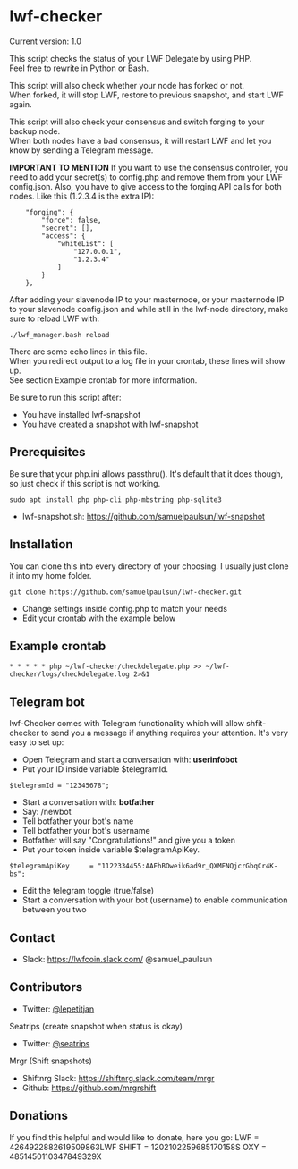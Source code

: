 # lwf-checker
Current version: 1.0

This script checks the status of your LWF Delegate by using PHP.<br>
Feel free to rewrite in Python or Bash. 
 
This script will also check whether your node has forked or not.<br>
When forked, it will stop LWF, restore to previous snapshot, and start LWF again.
  
This script will also check your consensus and switch forging to your backup node.<br>
When both nodes have a bad consensus, it will restart LWF and let you know by sending a Telegram message.

<b>IMPORTANT TO MENTION</b>
If you want to use the consensus controller, you need to add your secret(s) to config.php and remove them from your LWF config.json.
Also, you have to give access to the forging API calls for both nodes. Like this (1.2.3.4 is the extra IP):
```
    "forging": {
        "force": false,
        "secret": [],
        "access": {
            "whiteList": [
                "127.0.0.1",
                "1.2.3.4"
            ]
        }
    },
```

After adding your slavenode IP to your masternode, or your masternode IP to your slavenode config.json and while still in the lwf-node directory, make sure to reload LWF with:

```
./lwf_manager.bash reload
```

There are some echo lines in this file.<br>
When you redirect output to a log file in your crontab, these lines will show up. <br>
See section Example crontab for more information.

Be sure to run this script after:
* You have installed lwf-snapshot
* You have created a snapshot with lwf-snapshot

## Prerequisites
Be sure that your php.ini allows passthru(). It's default that it does though, so just check if this script is not working.
```
sudo apt install php php-cli php-mbstring php-sqlite3
```
* lwf-snapshot.sh: https://github.com/samuelpaulsun/lwf-snapshot

## Installation
You can clone this into every directory of your choosing. I usually just clone it into my home folder.
```
git clone https://github.com/samuelpaulsun/lwf-checker.git
```
* Change settings inside config.php to match your needs
* Edit your crontab with the example below

## Example crontab
```
* * * * * php ~/lwf-checker/checkdelegate.php >> ~/lwf-checker/logs/checkdelegate.log 2>&1
```

## Telegram bot
lwf-Checker comes with Telegram functionality which will allow shfit-checker to send you a message if anything requires your attention. It's very easy to set up: 
* Open Telegram and start a conversation with: <b>userinfobot</b>
* Put your ID inside variable $telegramId. 
```
$telegramId = "12345678";
```
* Start a conversation with: <b>botfather</b>
* Say: /newbot
* Tell botfather your bot's name
* Tell botfather your bot's username
* Botfather will say "Congratulations!" and give you a token
* Put your token inside variable $telegramApiKey. 
```
$telegramApiKey 	= "1122334455:AAEhBOweik6ad9r_QXMENQjcrGbqCr4K-bs";
```
* Edit the telegram toggle (true/false)
* Start a conversation with your bot (username) to enable communication between you two

## Contact 

* Slack: https://lwfcoin.slack.com/ @samuel_paulsun

## Contributors
* Twitter: [@lepetitjan](https://twitter.com/lepetitjan) 

Seatrips (create snapshot when status is okay)
* Twitter: [@seatrips<br>](https://twitter.com/seatrips)

Mrgr (Shift snapshots)
* Shiftnrg Slack: https://shiftnrg.slack.com/team/mrgr
* Github: https://github.com/mrgrshift

## Donations

If you find this helpful and would like to donate, here you go:
LWF = 4264922882619509863LWF
SHIFT = 1202102259685170158S
OXY = 4851450110347849329X
